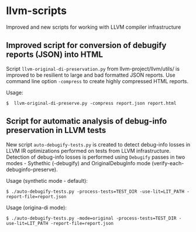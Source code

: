 # llvm-scripts
Improved and new scripts for working with LLVM compiler infrastructure

## Improved script for conversion of debugify reports (JSON) into HTML

Script `llvm-original-di-preservation.py` from llvm-project/llvm/utils/ is improved to be resilient to large and bad formatted JSON reports.
Use command line option `-compress` to create highly compressed HTML reports.

Usage:
```
$  llvm-original-di-preserve.py -compress report.json report.html
```

## Script for automatic analysis of debug-info preservation in LLVM tests

New script `auto-debugify-tests.py` is created to detect debug-info losses in LLVM IR optimizations performed on tests from LLVM infrastructure.
Detection of debug-info losses is performed using `Debugify` passes in two modes - Sythethic (-debugify) and OriginalDebugInfo mode (verify-each-debuginfo-preserve).

Usage (synthetic mode - default):
```
$ ./auto-debugify-tests.py -process-tests=TEST_DIR -use-lit=LIT_PATH -report-file=report.json
```

Usage (origina-di mode):
```
$ ./auto-debugify-tests.py -mode=original -process-tests=TEST_DIR -use-lit=LIT_PATH -report-file=report.json
```
